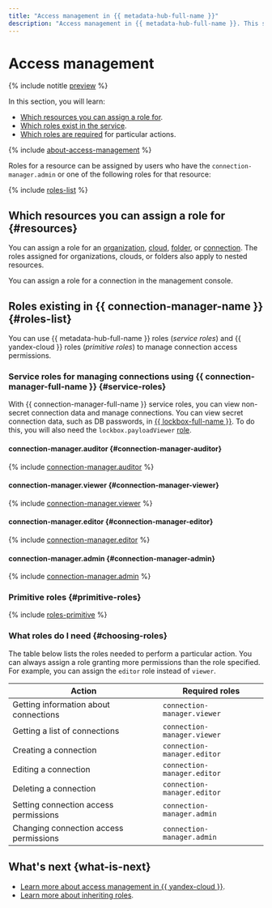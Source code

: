 ```yaml
---
title: "Access management in {{ metadata-hub-full-name }}"
description: "Access management in {{ metadata-hub-full-name }}. This section describes the resources for which you can assign a role, the roles existing in the service, and the roles required to perform a particular action."
---
```


# Access management

{% include notitle [preview](../../_includes/note-preview.md) %}

In this section, you will learn:
* [Which resources you can assign a role for](#resources).
* [Which roles exist in the service](#roles-list).
* [Which roles are required](#choosing-roles) for particular actions.

{% include [about-access-management](../../_includes/iam/about-access-management.md) %}

Roles for a resource can be assigned by users who have the `connection-manager.admin` or one of the following roles for that resource:

{% include [roles-list](../../_includes/iam/roles-list.md) %}

## Which resources you can assign a role for {#resources}

You can assign a role for an [organization](../../organization/quickstart.md), [cloud](../../resource-manager/concepts/resources-hierarchy.md#cloud), [folder](../../resource-manager/concepts/resources-hierarchy.md#folder), or [connection](../concepts/connection-manager.md). The roles assigned for organizations, clouds, or folders also apply to nested resources.

You can assign a role for a connection in the management console.

## Roles existing in {{ connection-manager-name }} {#roles-list}

You can use {{ metadata-hub-full-name }} roles (_service roles_) and {{ yandex-cloud }} roles (_primitive roles_) to manage connection access permissions.

### Service roles for managing connections using {{ connection-manager-full-name }} {#service-roles}

With {{ connection-manager-full-name }} service roles, you can view non-secret connection data and manage connections. You can view secret connection data, such as DB passwords, in [{{ lockbox-full-name }}](../../lockbox/index.yaml). To do this, you will also need the `lockbox.payloadViewer` [role](../../lockbox/security/index.md#lockbox-payloadViewer).

#### connection-manager.auditor {#connection-manager-auditor}

{% include [connection-manager.auditor](../../_roles/connection-manager/auditor.md) %}

#### connection-manager.viewer {#connection-manager-viewer}

{% include [connection-manager.viewer](../../_roles/connection-manager/viewer.md) %}


#### connection-manager.editor {#connection-manager-editor}

{% include [connection-manager.editor](../../_roles/connection-manager/editor.md) %}

#### connection-manager.admin {#connection-manager-admin}

{% include [connection-manager.admin](../../_roles/connection-manager/admin.md) %}



### Primitive roles {#primitive-roles}

{% include [roles-primitive](../../_includes/roles-primitive.md) %}

### What roles do I need {#choosing-roles}

The table below lists the roles needed to perform a particular action. You can always assign a role granting more permissions than the role specified. For example, you can assign the `editor` role instead of `viewer`.

| Action | Required roles |
|-----------------------------------------|-----------------------------|
| Getting information about connections | `connection-manager.viewer` |
| Getting a list of connections | `connection-manager.viewer` |
| Creating a connection | `connection-manager.editor` |
| Editing a connection | `connection-manager.editor` |
| Deleting a connection | `connection-manager.editor` |
| Setting connection access permissions | `connection-manager.admin` |
| Changing connection access permissions | `connection-manager.admin` |

## What's next {what-is-next}

* [Learn more about access management in {{ yandex-cloud }}](../../iam/concepts/access-control/index.md).
* [Learn more about inheriting roles](../../resource-manager/concepts/resources-hierarchy.md#access-rights-inheritance).